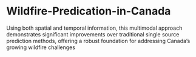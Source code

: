 # Wildfire-Predication-in-Canada
 Using both spatial and temporal information, this multimodal approach demonstrates significant improvements over traditional single source prediction methods, offering a robust foundation for addressing Canada’s growing wildfire challenges
